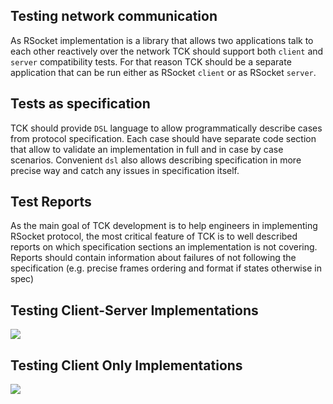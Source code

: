 ## Testing network communication

As RSocket implementation is a library that allows two applications talk to each
other reactively over the network TCK should support both `client` and `server`
compatibility tests. For that reason TCK should be a separate application that
can be run either as RSocket `client` or as RSocket `server`.

## Tests as specification

TCK should provide `DSL` language to allow programmatically describe cases from
protocol specification. Each case should have separate code section that allow
to validate an implementation in full and in case by case scenarios. Convenient 
`dsl` also allows describing specification in more precise way and catch any 
issues in specification itself.

## Test Reports

As the main goal of TCK development is to help engineers in implementing RSocket
protocol, the most critical feature of TCK is to well described reports on
which specification sections an implementation is not covering. Reports should
contain information about failures of not following the specification (e.g. 
precise frames ordering and format if states otherwise in spec)

## Testing Client-Server Implementations

![](https://www.websequencediagrams.com/files/render?link=wg2HRdSALIB370a8r8Gymyf6V9wXFj6xFwfnV3IenlNP9mFadX5ZztaRBxkS298j)

## Testing Client Only Implementations

![](https://www.websequencediagrams.com/files/render?link=2ULQtZY1gDjOeuVlezjuWNFzxfUhQehUMEfSx4kqXJadK3RZgjpXYC4UvsqR3W9p)
